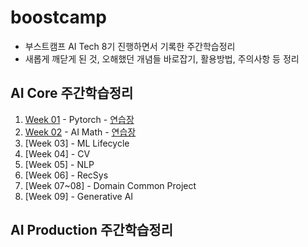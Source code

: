 # boostcamp
* 부스트캠프 AI Tech 8기 진행하면서 기록한 주간학습정리
* 새롭게 깨닫게 된 것, 오해했던 개념들 바로잡기, 활용방법, 주의사항 등 정리

## AI Core 주간학습정리
1. [Week 01](./doc/week01.md) - Pytorch - [연습장](./examples/week01.ipynb)
1. [Week 02](./doc/week02.md) - AI Math - [연습장](./examples/week02.ipynb)
1. [Week 03] - ML Lifecycle
1. [Week 04] - CV
1. [Week 05] - NLP
1. [Week 06] - RecSys
1. [Week 07~08] - Domain Common Project
1. [Week 09] - Generative AI

## AI Production 주간학습정리